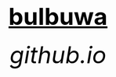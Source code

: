 <html>
 <head>
   <title>wow</title>
 </head>
  <body bg-colour="blue">
        <center><h1><font size="120"><font color="black"><u>bulbuwa</u></font></font></h1></center>
	<center><h6><font size="10"><font color="black">github.io</font></font></h6></center>
  </body>
</html>
